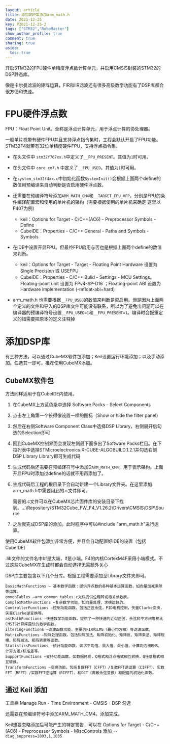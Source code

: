```yaml
---
layout: article
title: 添加DSP库添加arm_math.h
date: 2021-12-25
key: P2021-12-25-2
tags: ["STM32","RoboMaster"]
show_author_profile: true
comment: true
sharing: true
aside:
  toc: true
---
```


开启STM32的FPU硬件单精度浮点数计算单元，并启用CMSIS封装的STM32的DSP静态库。

像是卡尔曼滤波的矩阵运算，FIR和IIR滤波还有很多高级数学功能有了DSP库都会很方便和快速。

<!--more-->

# FPU硬件浮点数

FPU：Float Point Unit。全称是浮点计算单元，用于浮点计算的协处理器。

一般单片机带有硬件FPU并且支持浮点指令集时，工程会默认开启了FPU功能。STM32F4就带有32位单精度硬件FPU，支持浮点指令集。

- 在头文件中 `stm32f767xx.h`中定义了`__FPU_PRESENT`。其值为`1`时可用。


- 在头文件中 `core_cm7.h` 中定义了`__FPU_USED`。其值为`1`时可用。


- 在`system_stm32f4xx.c`中初始化函数`SystemInit()`会根据上面两个define的数值用预编译来自动判断是否启用硬件浮点数。
- 还需要在预编译符号添加`ARM_MATH_CM4`和`__TARGET_FPU_VFP`。分别是FPU的条件编译配置宏和使用的单片机的架构（需要根据使用的单片机来确定 这里以F407为例）
  - keil：Options for Target - C/C++(AC6) - Preprocessor Symbols - Define
  - CubeIDE：Properties - C/C++ General - Paths and Symbols - Symbols

- 在IDE中设置开启FPU。但最终FPU启用与否也是根据上面两个define的数值来判断。
  - keil：Options for Target - Target - Floating Point Hardware 设置为 Single Precision 或 USEFPU
  - CubeIDE：Properties - C/C++ Bulid - Settings - MCU Settings。Floating-point unit 设置为 FPv4-SP-D16 ；Floating-point ABI 设置为 Hardware implementation (-mfloat-abi=hard)

- arm_math.h 也需要根据`__FPU_USED`的数值来判断是否启用。但是因为上面两个定义的文件和导入的DSP库文件可能没有联系，所以为了避免出问题可以在编译器的预编译符号设置`__FPU_USED=1`和`__FPU_PRESENT=1`。编译时会报重定义的错需要把原本的定义注释掉

# 添加DSP库

有三种方法，可以通过CubeMX软件包添加；Keil设置运行环境添加；以及手动添加。任选其一即可，推荐使用CubeMX添加。

## CubeMX软件包

方法同样适用于在CubeIDE内使用。

1. 在CubeMX上方蓝色条中选择 Software Packs - Select Components

2. 点击左上角第一个长得像设置一样的图标（Show or hide the filter panel）

3. 然后在右侧Software Component Class中选择DSP Library，右侧展开后勾选的Selection即可

4. 回到CubeMX控制界面会发现左侧最下面多出了Software Packs栏目。在下拉列表中选择STMicroelectronics.X-CUBE-ALGOBUILD.1.2.1并勾选右侧DSP Library Library即可生成代码

5. 生成代码后还需要在预编译符号中添加D`ARM_MATH_CM4`，用于表示架构。上面开启FPU时添加过define的话就不用再添加了。

6. 生成代码后工程的根目录下会自动新建一个Library文件夹。在这里添加arm_math.h中需要用到的.c文件即可。

   需要的.c文件可以在CubeMX芯片固件库的安装目录下找到。...\Repository\STM32Cube_FW_F4_V1.26.2\Drivers\CMSIS\DSP\Source

7. 之后就完成DSP库的添加。此时程序中可以#include "arm_math.h"进行运算。

使用CubeMX软件包添加非常方便，并且会自动配置好IDE的设置（包括CubeIDE）

.lib文件的文件名中bf是大端，lf是小端。F4的内核CortexM4F采用小端模式。不过这些CubeMX在生成时都会自动选择无需额外关心

DSP库主要包含以下几个分库。根据工程需要添加至Library文件夹即可。

    BasicMathFunctions – 基本数学函数：提供浮点数的各种基本运算函数，如向量加减乘除等运算。
    ommonTables –arm_common_tables.c文件提供位翻转或相关参数表。
    ComplexMathFunctions –复杂数学功能，如向量处理，求模运算的。
    ControllerFunctions –控制功能函数。包括正弦余弦，PID电机控制，矢量Clarke变换，矢量Clarke逆变换等。
    astMathFunctions –快速数学功能函数。提供了一种快速的近似正弦，余弦和平方根等相比CMSIS计算库要快的数学函数。
    ilteringFunctions –滤波函数功能，主要为FIR和LMS（最小均方根）等滤波函数。
    MatrixFunctions –矩阵处理函数。包括矩阵加法、矩阵初始化、矩阵反、矩阵乘法、矩阵规模、矩阵减法、矩阵转置等函数。
    StatisticsFunctions –统计功能函数。如求平均值、最大值、最小值、计算均方根RMS、计算方差/标准差等。
    SupportFunctions –支持功能函数，如数据拷贝，Q格式和浮点格式相互转换，Q任意格式相互转换。
    TransformFunctions –变换功能。包括复数FFT（CFFT）/复数FFT逆运算（CIFFT）、实数FFT（RFFT）/实数FFT逆运算（RIFFT）、和DCT（离散余弦变换）和配套的初始化函数。

## 通过 Keil 添加

工具栏 Manage Run - Time Environment - CMSIS - DSP 勾选

还需要在预编译符号中添加ARM_MATH_CM4。添加完成。

Keil想要忽略添加后可能产生的特定警告，可以在 Options for Target - C/C++(AC6) - Preprocessor Symbols - MiscControls 添加 `--diag_suppress=2803,1,1035` 
